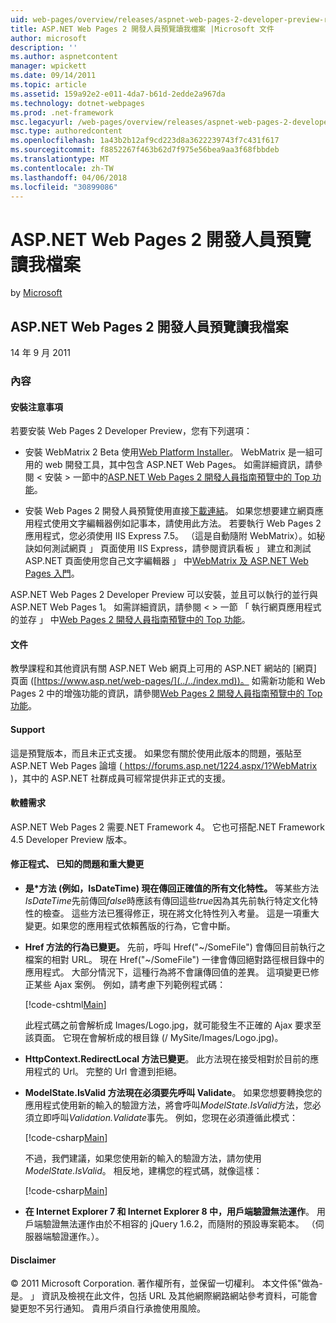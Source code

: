 ```yaml
---
uid: web-pages/overview/releases/aspnet-web-pages-2-developer-preview-readme
title: ASP.NET Web Pages 2 開發人員預覽讀我檔案 |Microsoft 文件
author: microsoft
description: ''
ms.author: aspnetcontent
manager: wpickett
ms.date: 09/14/2011
ms.topic: article
ms.assetid: 159a92e2-e011-4da7-b61d-2edde2a967da
ms.technology: dotnet-webpages
ms.prod: .net-framework
msc.legacyurl: /web-pages/overview/releases/aspnet-web-pages-2-developer-preview-readme
msc.type: authoredcontent
ms.openlocfilehash: 1a43b2b12af9cd223d8a3622239743f7c431f617
ms.sourcegitcommit: f8852267f463b62d7f975e56bea9aa3f68fbbdeb
ms.translationtype: MT
ms.contentlocale: zh-TW
ms.lasthandoff: 04/06/2018
ms.locfileid: "30899086"
---
```

<a name="aspnet-web-pages-2-developer-preview-readme"></a>ASP.NET Web Pages 2 開發人員預覽讀我檔案
====================
by [Microsoft](https://github.com/microsoft)

## <a name="aspnet-web-pages-2-developer-preview-readme"></a>ASP.NET Web Pages 2 開發人員預覽讀我檔案

14 年 9 月 2011

### <a name="contents"></a>內容

#### <a id="_Toc303701284"></a>  安裝注意事項

若要安裝 Web Pages 2 Developer Preview，您有下列選項：

- 安裝 WebMatrix 2 Beta 使用[Web Platform Installer](https://go.microsoft.com/fwlink/?LinkId=226883)。 WebMatrix 是一組可用的 web 開發工具，其中包含 ASP.NET Web Pages。 如需詳細資訊，請參閱 < 安裝 > 一節中的[ASP.NET Web Pages 2 開發人員指南預覽中的 Top 功能](https://go.microsoft.com/fwlink/?LinkID=227824)。

- 安裝 Web Pages 2 開發人員預覽使用直接[下載連結](https://go.microsoft.com/fwlink/?LinkID=226335)。 如果您想要建立網頁應用程式使用文字編輯器例如記事本，請使用此方法。 若要執行 Web Pages 2 應用程式，您必須使用 IIS Express 7.5。 （這是自動隨附 WebMatrix）。如秘訣如何測試網頁 」 頁面使用 IIS Express，請參閱資訊看板 」 建立和測試 ASP.NET 頁面使用您自己文字編輯器 」 中[WebMatrix 及 ASP.NET Web Pages 入門](https://go.microsoft.com/fwlink/?LinkId=202889)。

ASP.NET Web Pages 2 Developer Preview 可以安裝，並且可以執行的並行與 ASP.NET Web Pages 1。 <a id="a"></a>如需詳細資訊，請參閱 < > 一節 「 執行網頁應用程式的並存 」 中[Web Pages 2 開發人員指南預覽中的 Top 功能](https://go.microsoft.com/fwlink/?LinkID=227824)。

#### <a id="_Toc303701285"></a>  文件

教學課程和其他資訊有關 ASP.NET Web 網頁上可用的 ASP.NET 網站的 [網頁] 頁面 ([https://www.asp.net/web-pages/](../../index.md))。 如需新功能和 Web Pages 2 中的增強功能的資訊，請參閱[Web Pages 2 開發人員指南預覽中的 Top 功能](https://go.microsoft.com/fwlink/?LinkID=227824)。

#### <a id="_Toc303701286"></a>  Support

<a id="_Toc209852135"></a><a id="_Toc255833657"></a> 這是預覽版本，而且未正式支援。 如果您有關於使用此版本的問題，張貼至 ASP.NET Web Pages 論壇 ([ https://forums.asp.net/1224.aspx/1?WebMatrix ](https://forums.asp.net/1224.aspx/1?WebMatrix) )，其中的 ASP.NET 社群成員可經常提供非正式的支援。

#### <a id="_Toc303701287"></a>  軟體需求

ASP.NET Web Pages 2 需要.NET Framework 4。 它也可搭配.NET Framework 4.5 Developer Preview 版本。

<a id="_Toc303701288"></a><a id="_Breaking_Changes"></a>

#### <a name="fixes-known-issues-and-breaking-changes"></a>修正程式、 已知的問題和重大變更

<a id="_Toc224729061"></a><a id="_Toc238051347"></a>

- **是\*方法 (例如，IsDateTime) 現在傳回正確值的所有文化特性。** 等某些方法*IsDateTime*先前傳回*false*時應該有傳回這些*true*因為其先前執行特定文化特性的檢查。 這些方法已獲得修正，現在將文化特性列入考量。 這是一項重大變更。如果您的應用程式依賴舊版的行為，它會中斷。
- **Href 方法的行為已變更。** 先前，呼叫 Href("~/SomeFile") 會傳回目前執行之檔案的相對 URL。 現在 Href("~/SomeFile") 一律會傳回絕對路徑根目錄中的應用程式。 大部分情況下，這種行為將不會讓傳回值的差異。 這項變更已修正某些 Ajax 案例。 例如，請考慮下列範例程式碼： 

    [!code-cshtml[Main](aspnet-web-pages-2-developer-preview-readme/samples/sample1.cshtml)]

    此程式碼之前會解析成 Images/Logo.jpg，就可能發生不正確的 Ajax 要求至該頁面。 它現在會解析成的根目錄 (/ MySite/Images/Logo.jpg)。
- **HttpContext.RedirectLocal 方法已變更**。 此方法現在接受相對於目前的應用程式的 Url。 完整的 Url 會遭到拒絕。
- **ModelState.IsValid 方法現在必須要先呼叫 Validate**。 如果您想要轉換您的應用程式使用新的輸入的驗證方法，將會呼叫*ModelState.IsValid*方法，您必須立即呼叫*Validation.Validate*事先。 例如，您現在必須遵循此模式： 

    [!code-csharp[Main](aspnet-web-pages-2-developer-preview-readme/samples/sample2.cs)]

  不過，我們建議，如果您使用新的輸入的驗證方法，請勿使用*ModelState.IsValid*。 相反地，建構您的程式碼，就像這樣： 

    [!code-csharp[Main](aspnet-web-pages-2-developer-preview-readme/samples/sample3.cs)]
- **在 Internet Explorer 7 和 Internet Explorer 8 中，用戶端驗證無法運作**。 用戶端驗證無法運作由於不相容的 jQuery 1.6.2，而隨附的預設專案範本。 （伺服器端驗證運作。）。

#### <a id="_Toc303701289"></a>  Disclaimer

© 2011 Microsoft Corporation. 著作權所有，並保留一切權利。 本文件係"做為-是。 」 資訊及檢視在此文件，包括 URL 及其他網際網路網站參考資料，可能會變更恕不另行通知。 貴用戶須自行承擔使用風險。
